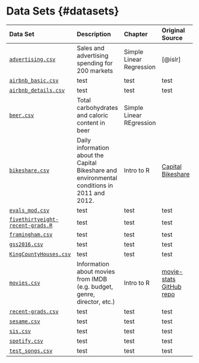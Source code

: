 # Data Sets {#datasets}

<style>
table{
    display:table;
    width:50%;
}
</style>

| Data Set 	| Description 	| Chapter 	| Original Source 	|
|:----------	|:-------------	|:---------	|:-----------------	|
| [`advertising.csv`](https://raw.githubusercontent.com/matackett/intro-regression/master/data/advertising.csv)    	| Sales and advertising spending for 200 markets   	| Simple Linear Regression  	| [@islr]        	|
| [`airbnb_basic.csv`](https://raw.githubusercontent.com/matackett/intro-regression/master/data/airbnb_basic.csv)     	|     test    	| test    	| test            	|
| [`airbnb_details.csv`](https://raw.githubusercontent.com/matackett/intro-regression/master/data/airbnb_details.csv)     	|     test    	| test    	| test            	|
| [`beer.csv`](https://raw.githubusercontent.com/matackett/intro-regression/master/data/beer.csv)  	| Total carbohydrates and caloric content in beer	| Simple Linear REgression |       	|
| [`bikeshare.csv`](https://raw.githubusercontent.com/matackett/intro-regression/master/data/bikeshare.csv)|  Daily information about the Capital Bikeshare and environmental conditions in 2011 and 2012. |Intro to R| [Capital Bikeshare](https://www.capitalbikeshare.com/)       	|
|  [`evals_mod.csv`](https://raw.githubusercontent.com/matackett/intro-regression/master/data/evals-mod.csv)    	|     test    	| test    	| test            	|
| [`fivethirtyeight-recent-grads.R`](https://raw.githubusercontent.com/matackett/intro-regression/master/data/fivethirtyeight-recent-grads.R)     	|     test    	| test    	| test            	|
| [`framingham.csv`](https://raw.githubusercontent.com/matackett/intro-regression/master/data/framingham.csv)     	|     test    	| test    	| test            	|
| [`gss2016.csv`](https://raw.githubusercontent.com/matackett/intro-regression/master/data/gss2016.csv)    	|     test    	| test    	| test            	|
| [`KingCountyHouses.csv`](https://raw.githubusercontent.com/matackett/intro-regression/master/data/KingCountyHouses.csv)     	|     test    	| test    	| test            	|
| [`movies.csv`](https://raw.githubusercontent.com/danielgrijalva/movie-stats/master/movies.csv)     	|     Information about movies from IMDB (e.g. budget, genre, director, etc.)   	| Intro to R  	| [movie-stats GitHub repo](https://github.com/danielgrijalva/movie-stats)|
| [`recent-grads.csv`](https://raw.githubusercontent.com/matackett/intro-regression/master/data/recent-grads.csv)     	|     test    	| test    	| test            	|
| [`sesame.csv`](https://raw.githubusercontent.com/matackett/intro-regression/master/data/sesame.csv)     	|     test    	| test    	| test            	|
| [`sis.csv`](https://raw.githubusercontent.com/matackett/intro-regression/master/data/sis.csv)     	|     test    	| test    	| test            	|
| [`spotify.csv`](https://raw.githubusercontent.com/matackett/intro-regression/master/data/spotify.csv)     	|     test    	| test    	| test            	|
| [`test_songs.csv`](https://raw.githubusercontent.com/matackett/intro-regression/master/data/test_songs.csv)     	|     test    	| test    	| test            	|
